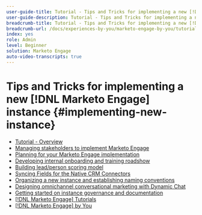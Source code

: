 ```yaml
---
user-guide-title: Tutorial - Tips and Tricks for implementing a new [!DNL Marketo Engage] instance 
user-guide-description: Tutorial - Tips and Tricks for implementing a new [!DNL Marketo Engage] instance 
breadcrumb-title: Tutorial - Tips and Tricks for implementing a new [!DNL Marketo Engage] instance 
breadcrumb-url: /docs/experiences-by-you/marketo-engage-by-you/tutorial-tips-and-tricks-for-implementing-a-new-instance/overview.html
index: yes
role: Admin
level: Beginner
solution: Marketo Engage
auto-video-transcripts: true
---
```


# Tips and Tricks for implementing a new [!DNL Marketo Engage] instance {#implementing-new-instance}

+ [Tutorial - Overview](./overview.md)
+ [Managing stakeholders to implement Marketo Engage](./managing-stakeholder-communications.md)
+ [Planning for your Marketo Engage implementation](./planning-for-new-implementation.md)
+ [Developing internal onboarding and training roadshow](./internal-training-roadshow.md)
+ [Building lead/person scoring model](./building-person-scoring-model.md)
+ [Syncing Fields for the Native CRM Connectors](./syncing-fields-for-crm-integration.md)
+ [Organizing a new instance and establishing naming conventions](./organizing-new-instance.md)
+ [Designing omnichannel conversational marketing with Dynamic Chat](./designing-omnichannel-conversational-marketing.md)
+ [Getting started on instance governance and documentation](./documenting-your-instance.md)
+ [[!DNL Marketo Engage] Tutorials](https://experienceleague.adobe.com/docs/marketo-learn/tutorials/overview.html?lang=en)
+ [[!DNL Marketo Engage] by You](https://experienceleague.adobe.com/en/docs/experiences-by-you/experiences-by-you/marketo-engage/overview)